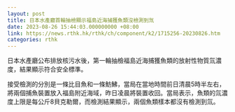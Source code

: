 ```yaml
---
layout: post
title: 日本水產廳首輪抽檢顯示福島近海捕獲魚類沒檢測到氚
date: 2023-08-26 15:44:03.000000000 +08:00
link: https://news.rthk.hk/rthk/ch/component/k2/1715256-20230826.htm
categories: rthk
---
```


日本水產廳公布排放核污水後，第一輪抽檢福島近海捕獲魚類的放射性物質氚濃度，結果顯示符合安全標準。

接受檢測的分別是一條比目魚和一條魴鮄，當局在當地時間前日清晨5時半左右，將兩個捕魚裝置放入福島附近海域，昨日凌晨將裝置收回。當局表示，魚類的氚濃度上限是每公斤8貝克勒爾，而檢測結果顯示，兩個魚類樣本都沒有檢測到氚。
